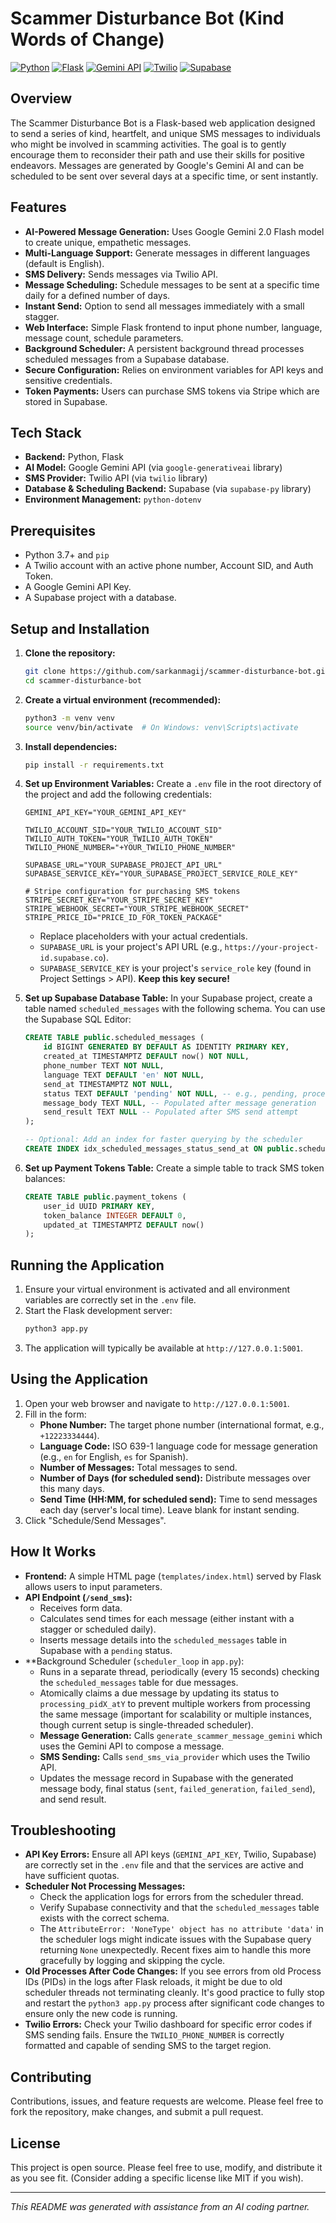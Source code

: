 # Scammer Disturbance Bot (Kind Words of Change)

[![Python](https://img.shields.io/badge/Python-3.x-blue.svg)](https://www.python.org/)
[![Flask](https://img.shields.io/badge/Flask-3.0-green.svg)](https://flask.palletsprojects.com/)
[![Gemini API](https://img.shields.io/badge/Gemini%20API-v2.0-purple.svg)](https://ai.google.dev/)
[![Twilio](https://img.shields.io/badge/Twilio-SMS-red.svg)](https://www.twilio.com/)
[![Supabase](https://img.shields.io/badge/Supabase-Database-orange.svg)](https://supabase.io/)

## Overview

The Scammer Disturbance Bot is a Flask-based web application designed to send a series of kind, heartfelt, and unique SMS messages to individuals who might be involved in scamming activities. The goal is to gently encourage them to reconsider their path and use their skills for positive endeavors. Messages are generated by Google's Gemini AI and can be scheduled to be sent over several days at a specific time, or sent instantly.

## Features

*   **AI-Powered Message Generation:** Uses Google Gemini 2.0 Flash model to create unique, empathetic messages.
*   **Multi-Language Support:** Generate messages in different languages (default is English).
*   **SMS Delivery:** Sends messages via Twilio API.
*   **Message Scheduling:** Schedule messages to be sent at a specific time daily for a defined number of days.
*   **Instant Send:** Option to send all messages immediately with a small stagger.
*   **Web Interface:** Simple Flask frontend to input phone number, language, message count, schedule parameters.
*   **Background Scheduler:** A persistent background thread processes scheduled messages from a Supabase database.
*   **Secure Configuration:** Relies on environment variables for API keys and sensitive credentials.
*   **Token Payments:** Users can purchase SMS tokens via Stripe which are stored in Supabase.

## Tech Stack

*   **Backend:** Python, Flask
*   **AI Model:** Google Gemini API (via `google-generativeai` library)
*   **SMS Provider:** Twilio API (via `twilio` library)
*   **Database & Scheduling Backend:** Supabase (via `supabase-py` library)
*   **Environment Management:** `python-dotenv`

## Prerequisites

*   Python 3.7+ and `pip`
*   A Twilio account with an active phone number, Account SID, and Auth Token.
*   A Google Gemini API Key.
*   A Supabase project with a database.

## Setup and Installation

1.  **Clone the repository:**
    ```bash
    git clone https://github.com/sarkanmagij/scammer-disturbance-bot.git
    cd scammer-disturbance-bot
    ```

2.  **Create a virtual environment (recommended):**
    ```bash
    python3 -m venv venv
    source venv/bin/activate  # On Windows: venv\Scripts\activate
    ```

3.  **Install dependencies:**
    ```bash
    pip install -r requirements.txt
    ```

4.  **Set up Environment Variables:**
    Create a `.env` file in the root directory of the project and add the following credentials:

    ```env
    GEMINI_API_KEY="YOUR_GEMINI_API_KEY"

    TWILIO_ACCOUNT_SID="YOUR_TWILIO_ACCOUNT_SID"
    TWILIO_AUTH_TOKEN="YOUR_TWILIO_AUTH_TOKEN"
    TWILIO_PHONE_NUMBER="+YOUR_TWILIO_PHONE_NUMBER"

    SUPABASE_URL="YOUR_SUPABASE_PROJECT_API_URL"
    SUPABASE_SERVICE_KEY="YOUR_SUPABASE_PROJECT_SERVICE_ROLE_KEY"

    # Stripe configuration for purchasing SMS tokens
    STRIPE_SECRET_KEY="YOUR_STRIPE_SECRET_KEY"
    STRIPE_WEBHOOK_SECRET="YOUR_STRIPE_WEBHOOK_SECRET"
    STRIPE_PRICE_ID="PRICE_ID_FOR_TOKEN_PACKAGE"
    ```

    *   Replace placeholders with your actual credentials.
    *   `SUPABASE_URL` is your project's API URL (e.g., `https://your-project-id.supabase.co`).
    *   `SUPABASE_SERVICE_KEY` is your project's `service_role` key (found in Project Settings > API). **Keep this key secure!**

5.  **Set up Supabase Database Table:**
    In your Supabase project, create a table named `scheduled_messages` with the following schema. You can use the Supabase SQL Editor:

    ```sql
    CREATE TABLE public.scheduled_messages (
        id BIGINT GENERATED BY DEFAULT AS IDENTITY PRIMARY KEY,
        created_at TIMESTAMPTZ DEFAULT now() NOT NULL,
        phone_number TEXT NOT NULL,
        language TEXT DEFAULT 'en' NOT NULL,
        send_at TIMESTAMPTZ NOT NULL,
        status TEXT DEFAULT 'pending' NOT NULL, -- e.g., pending, processing_pidX_atY, sent, failed_generation, failed_send
        message_body TEXT NULL, -- Populated after message generation
        send_result TEXT NULL -- Populated after SMS send attempt
    );

    -- Optional: Add an index for faster querying by the scheduler
    CREATE INDEX idx_scheduled_messages_status_send_at ON public.scheduled_messages (status, send_at);
    ```

6.  **Set up Payment Tokens Table:**
    Create a simple table to track SMS token balances:

    ```sql
    CREATE TABLE public.payment_tokens (
        user_id UUID PRIMARY KEY,
        token_balance INTEGER DEFAULT 0,
        updated_at TIMESTAMPTZ DEFAULT now()
    );
    ```

## Running the Application

1.  Ensure your virtual environment is activated and all environment variables are correctly set in the `.env` file.
2.  Start the Flask development server:
    ```bash
    python3 app.py
    ```
3.  The application will typically be available at `http://127.0.0.1:5001`.

## Using the Application

1.  Open your web browser and navigate to `http://127.0.0.1:5001`.
2.  Fill in the form:
    *   **Phone Number:** The target phone number (international format, e.g., `+12223334444`).
    *   **Language Code:** ISO 639-1 language code for message generation (e.g., `en` for English, `es` for Spanish).
    *   **Number of Messages:** Total messages to send.
    *   **Number of Days (for scheduled send):** Distribute messages over this many days.
    *   **Send Time (HH:MM, for scheduled send):** Time to send messages each day (server's local time). Leave blank for instant sending.
3.  Click "Schedule/Send Messages".

## How It Works

*   **Frontend:** A simple HTML page (`templates/index.html`) served by Flask allows users to input parameters.
*   **API Endpoint (`/send_sms`):**
    *   Receives form data.
    *   Calculates send times for each message (either instant with a stagger or scheduled daily).
    *   Inserts message details into the `scheduled_messages` table in Supabase with a `pending` status.
*   **Background Scheduler (`scheduler_loop` in `app.py`):
    *   Runs in a separate thread, periodically (every 15 seconds) checking the `scheduled_messages` table for due messages.
    *   Atomically claims a due message by updating its status to `processing_pidX_atY` to prevent multiple workers from processing the same message (important for scalability or multiple instances, though current setup is single-threaded scheduler).
    *   **Message Generation:** Calls `generate_scammer_message_gemini` which uses the Gemini API to compose a message.
    *   **SMS Sending:** Calls `send_sms_via_provider` which uses the Twilio API.
    *   Updates the message record in Supabase with the generated message body, final status (`sent`, `failed_generation`, `failed_send`), and send result.

## Troubleshooting

*   **API Key Errors:** Ensure all API keys (`GEMINI_API_KEY`, Twilio, Supabase) are correctly set in the `.env` file and that the services are active and have sufficient quotas.
*   **Scheduler Not Processing Messages:**
    *   Check the application logs for errors from the scheduler thread.
    *   Verify Supabase connectivity and that the `scheduled_messages` table exists with the correct schema.
    *   The `AttributeError: 'NoneType' object has no attribute 'data'` in the scheduler logs might indicate issues with the Supabase query returning `None` unexpectedly. Recent fixes aim to handle this more gracefully by logging and skipping the cycle.
*   **Old Processes After Code Changes:** If you see errors from old Process IDs (PIDs) in the logs after Flask reloads, it might be due to old scheduler threads not terminating cleanly. It's good practice to fully stop and restart the `python3 app.py` process after significant code changes to ensure only the new code is running.
*   **Twilio Errors:** Check your Twilio dashboard for specific error codes if SMS sending fails. Ensure the `TWILIO_PHONE_NUMBER` is correctly formatted and capable of sending SMS to the target region.

## Contributing

Contributions, issues, and feature requests are welcome. Please feel free to fork the repository, make changes, and submit a pull request.

## License

This project is open source. Please feel free to use, modify, and distribute it as you see fit. (Consider adding a specific license like MIT if you wish).

---

*This README was generated with assistance from an AI coding partner.* 
